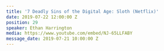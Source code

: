 ```yaml
---
title: '7 Deadly Sins of the Digital Age: Sloth (Netflix)'
date: 2019-07-22 12:00:00 Z
position: 29
speaker: Ethan Harrington
media: https://www.youtube.com/embed/NJ-65LLFABY
message_date: 2019-07-21 10:00:00 Z
---
```


